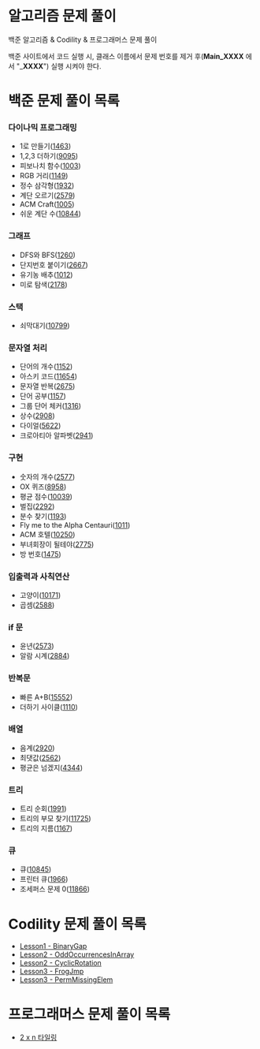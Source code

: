 # 알고리즘 문제 풀이

백준 알고리즘 & Codility & 프로그래머스 문제 풀이

백준 사이트에서 코드 실행 시, 클래스 이름에서 문제 번호를 제거 후(__Main_XXXX__ 에서 "___XXXX__") 실행 시켜야 한다.

# 백준 문제 풀이 목록

### 다이나믹 프로그래밍

- 1로 만들기([1463](https://github.com/jaeryol/algorithm/blob/master/src/boj/dp/Main_1463.java))
- 1,2,3 더하기([9095](https://github.com/jaeryol/algorithm/blob/master/src/boj/dp/Main_9095.java))
- 피보나치 함수([1003](https://github.com/jaeryol/algorithm/blob/master/src/boj/dp/Main_1003.java))
- RGB 거리([1149](https://github.com/jaeryol/algorithm/blob/master/src/boj/dp/Main_1149.java))
- 정수 삼각형([1932](https://github.com/jaeryol/algorithm/blob/master/src/boj/dp/Main_1932.java))
- 계단 오르기([2579](https://github.com/jaeryol/algorithm/blob/master/src/boj/dp/Main_2579.java))
- ACM Craft([1005](https://github.com/jaeryol/algorithm/blob/master/src/boj/dp/Main_1005.java))
- 쉬운 계단 수([10844](https://github.com/jaeryol/algorithm/blob/master/src/boj/dp/Main_10844.java))

### 그래프

- DFS와 BFS([1260](https://github.com/jaeryol/algorithm/blob/master/src/boj/graph/Main_1260.java))
- 단지번호 붙이기([2667](https://github.com/jaeryol/algorithm/blob/master/src/boj/graph/Main_2667.java))
- 유기농 배추([1012](https://github.com/jaeryol/algorithm/blob/master/src/boj/graph/Main_1012.java))
- 미로 탐색([2178](https://github.com/jaeryol/algorithm/blob/master/src/boj/graph/Main_2178.java))

### 스택

- 쇠막대기([10799](https://github.com/jaeryol/algorithm/blob/master/src/boj/stack/Main_10799.java)) 

### 문자열 처리

- 단어의 개수([1152](https://github.com/jaeryol/algorithm/blob/master/src/boj/string/Main_1152.java))
- 아스키 코드([11654](https://github.com/jaeryol/algorithm/blob/master/src/boj/string/Main_11654.java))
- 문자열 반복([2675](https://github.com/jaeryol/algorithm/blob/master/src/boj/string/Main_2675.java))
- 단어 공부([1157](https://github.com/jaeryol/algorithm/blob/master/src/boj/string/Main_1157.java))
- 그룹 단어 체커([1316](https://github.com/jaeryol/algorithm/blob/master/src/boj/string/Main_1316.java))
- 상수([2908](https://github.com/jaeryol/algorithm/blob/master/src/boj/string/Main_2908.java))
- 다이얼([5622](https://github.com/jaeryol/algorithm/blob/master/src/boj/string/Main_5622.java))
- 크로아티아 알파벳([2941](https://github.com/jaeryol/algorithm/blob/master/src/boj/string/Main_2941.java))

### 구현

- 숫자의 개수([2577](https://github.com/jaeryol/algorithm/blob/master/src/boj/implementation/Main_2577.java))
- OX 퀴즈([8958](https://github.com/jaeryol/algorithm/blob/master/src/boj/implementation/Main_8958.java))
- 평균 점수([10039](https://github.com/jaeryol/algorithm/blob/master/src/boj/implementation/Main_10039.java))
- 벌집([2292](https://github.com/jaeryol/algorithm/blob/master/src/boj/implementation/Main_2292.java))
- 분수 찾기([1193](https://github.com/jaeryol/algorithm/blob/master/src/boj/implementation/Main_1193.java))
- Fly me to the Alpha Centauri([1011](https://github.com/jaeryol/algorithm/blob/master/src/boj/implementation/Main_1011.java))
- ACM 호텔([10250](https://github.com/jaeryol/algorithm/blob/master/src/boj/implementation/Main_10250.java))
- 부녀회장이 될테야([2775](https://github.com/jaeryol/algorithm/blob/master/src/boj/implementation/Main_2775.java))
- 방 번호([1475](https://github.com/jaeryol/algorithm/blob/master/src/boj/implementation/Main_1475.java))

### 입출력과 사칙연산

- 고양이([10171](https://github.com/jaeryol/algorithm/blob/master/src/boj/output/Main_10171.java))
- 곱셈([2588](https://github.com/jaeryol/algorithm/blob/master/src/boj/output/Main_2588.java))

### if 문
- 윤년([2573](https://github.com/jaeryol/algorithm/blob/master/src/boj/if_statement/Main_2573.java))
- 알람 시계([2884](https://github.com/jaeryol/algorithm/blob/master/src/boj/if_statement/Main_2884.java))

### 반복문

- 빠른 A+B([15552](https://github.com/jaeryol/algorithm/blob/master/src/boj/iteration/Main_15552.java))
- 더하기 사이클([1110](https://github.com/jaeryol/algorithm/blob/master/src/boj/iteration/Main_1110.java))

### 배열

- 음계([2920](https://github.com/jaeryol/algorithm/blob/master/src/boj/array/Main_2920.java)) 
- 최댓값([2562](https://github.com/jaeryol/algorithm/blob/master/src/boj/array/Main_2562.java))
- 평균은 넘겠지([4344](https://github.com/jaeryol/algorithm/blob/master/src/boj/array/Main_4344.java))

### 트리

- 트리 순회([1991](https://github.com/jaeryol/algorithm/blob/master/src/boj/tree/Main_1991.java)) 
- 트리의 부모 찾기([11725](https://github.com/jaeryol/algorithm/blob/master/src/boj/tree/Main_11725.java)) 
- 트리의 지름([1167](https://github.com/jaeryol/algorithm/blob/master/src/boj/tree/Main_1167.java)) 

### 큐

- 큐([10845](https://github.com/jaeryol/algorithm/blob/master/src/boj/queue/Main_10845.java))
- 프린터 큐([1966](https://github.com/jaeryol/algorithm/blob/master/src/boj/queue/Main_1966.java))
- 조세퍼스 문제 0([11866](https://github.com/jaeryol/algorithm/blob/master/src/boj/queue/Main_11866.java))

# Codility 문제 풀이 목록

- [Lesson1 - BinaryGap](https://github.com/jaeryol/algorithm/blob/master/src/codility/lesson1/BinaryGap.java)
- [Lesson2 - OddOccurrencesInArray](https://github.com/jaeryol/algorithm/blob/master/src/codility/lesson2/OddOccurrencesInArray.java)
- [Lesson2 - CyclicRotation](https://github.com/jaeryol/algorithm/blob/master/src/codility/lesson2/CyclicRotation.java)
- [Lesson3 - FrogJmp](https://github.com/jaeryol/algorithm/blob/master/src/codility/lesson3/FrogJmp.java)
- [Lesson3 - PermMissingElem](https://github.com/jaeryol/algorithm/blob/master/src/codility/lesson3/PermMissingElem.java)

# 프로그래머스 문제 풀이 목록

- [2 x n 타일링](https://github.com/jaeryol/algorithm/blob/master/src/programmers/dp/Main_12900.java)

